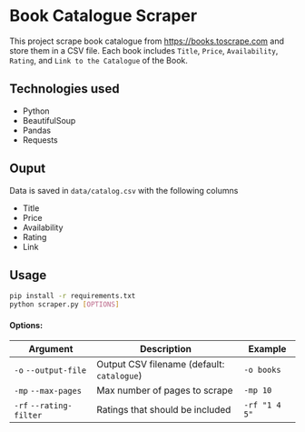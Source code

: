 # Book Catalogue Scraper

This project scrape book catalogue from https://books.toscrape.com and store them in a CSV file. Each book includes `Title`, `Price`, `Availability`, `Rating`, and `Link to the Catalogue` of the Book.

## Technologies used
- Python
- BeautifulSoup
- Pandas
- Requests

## Ouput
Data is saved in `data/catalog.csv` with the following columns
- Title
- Price
- Availability
- Rating
- Link

## Usage 
```bash
pip install -r requirements.txt
python scraper.py [OPTIONS]
```

#### Options:
| Argument | Description | Example |
|---|---|---|
| `-o` `--output-file` | Output CSV filename (default: `catalogue`) | `-o books` |
| `-mp` `--max-pages` | Max number of pages to scrape | `-mp 10` |
| `-rf` `--rating-filter` | Ratings that should be included | `-rf "1 4 5"` | 